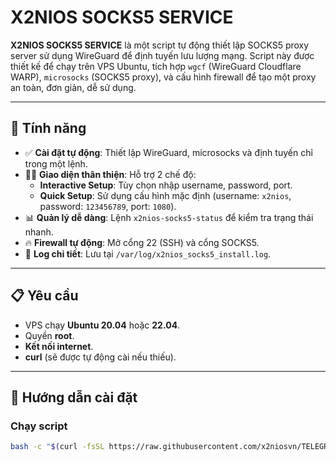# X2NIOS SOCKS5 SERVICE

**X2NIOS SOCKS5 SERVICE** là một script tự động thiết lập SOCKS5 proxy server sử dụng WireGuard để định tuyến lưu lượng mạng. Script này được thiết kế để chạy trên VPS Ubuntu, tích hợp `wgcf` (WireGuard Cloudflare WARP), `microsocks` (SOCKS5 proxy), và cấu hình firewall để tạo một proxy an toàn, đơn giản, dễ sử dụng.

---

## 🧩 Tính năng

- ✅ **Cài đặt tự động**: Thiết lập WireGuard, microsocks và định tuyến chỉ trong một lệnh.
- 🧑‍💻 **Giao diện thân thiện**: Hỗ trợ 2 chế độ:
  - **Interactive Setup**: Tùy chọn nhập username, password, port.
  - **Quick Setup**: Sử dụng cấu hình mặc định (username: `x2nios`, password: `123456789`, port: `1080`).
- 📊 **Quản lý dễ dàng**: Lệnh `x2nios-socks5-status` để kiểm tra trạng thái nhanh.
- 🔥 **Firewall tự động**: Mở cổng 22 (SSH) và cổng SOCKS5.
- 📁 **Log chi tiết**: Lưu tại `/var/log/x2nios_socks5_install.log`.

---

## 📋 Yêu cầu

- VPS chạy **Ubuntu 20.04** hoặc **22.04**.
- Quyền **root**.
- **Kết nối internet**.
- **curl** (sẽ được tự động cài nếu thiếu).

---

## 🚀 Hướng dẫn cài đặt

### Chạy script

```bash
bash -c "$(curl -fsSL https://raw.githubusercontent.com/x2niosvn/TELEGRAM-SOCKS5/main/install.sh)"
```
